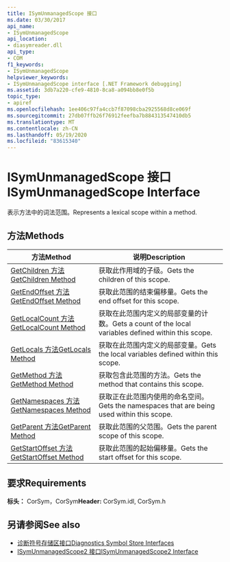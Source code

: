 ```yaml
---
title: ISymUnmanagedScope 接口
ms.date: 03/30/2017
api_name:
- ISymUnmanagedScope
api_location:
- diasymreader.dll
api_type:
- COM
f1_keywords:
- ISymUnmanagedScope
helpviewer_keywords:
- ISymUnmanagedScope interface [.NET Framework debugging]
ms.assetid: 3db7a220-cfe9-4810-8ca8-a094bb8e0f5b
topic_type:
- apiref
ms.openlocfilehash: 1ee406c97fa4ccb7f87098cba2925568d8ce069f
ms.sourcegitcommit: 27db07ffb26f76912feefba7b884313547410db5
ms.translationtype: MT
ms.contentlocale: zh-CN
ms.lasthandoff: 05/19/2020
ms.locfileid: "83615340"
---
```

# <a name="isymunmanagedscope-interface"></a><span data-ttu-id="e6d59-102">ISymUnmanagedScope 接口</span><span class="sxs-lookup"><span data-stu-id="e6d59-102">ISymUnmanagedScope Interface</span></span>
<span data-ttu-id="e6d59-103">表示方法中的词法范围。</span><span class="sxs-lookup"><span data-stu-id="e6d59-103">Represents a lexical scope within a method.</span></span>  
  
## <a name="methods"></a><span data-ttu-id="e6d59-104">方法</span><span class="sxs-lookup"><span data-stu-id="e6d59-104">Methods</span></span>  
  
|<span data-ttu-id="e6d59-105">方法</span><span class="sxs-lookup"><span data-stu-id="e6d59-105">Method</span></span>|<span data-ttu-id="e6d59-106">说明</span><span class="sxs-lookup"><span data-stu-id="e6d59-106">Description</span></span>|  
|------------|-----------------|  
|[<span data-ttu-id="e6d59-107">GetChildren 方法</span><span class="sxs-lookup"><span data-stu-id="e6d59-107">GetChildren Method</span></span>](isymunmanagedscope-getchildren-method.md)|<span data-ttu-id="e6d59-108">获取此作用域的子级。</span><span class="sxs-lookup"><span data-stu-id="e6d59-108">Gets the children of this scope.</span></span>|  
|[<span data-ttu-id="e6d59-109">GetEndOffset 方法</span><span class="sxs-lookup"><span data-stu-id="e6d59-109">GetEndOffset Method</span></span>](isymunmanagedscope-getendoffset-method.md)|<span data-ttu-id="e6d59-110">获取此范围的结束偏移量。</span><span class="sxs-lookup"><span data-stu-id="e6d59-110">Gets the end offset for this scope.</span></span>|  
|[<span data-ttu-id="e6d59-111">GetLocalCount 方法</span><span class="sxs-lookup"><span data-stu-id="e6d59-111">GetLocalCount Method</span></span>](isymunmanagedscope-getlocalcount-method.md)|<span data-ttu-id="e6d59-112">获取在此范围内定义的局部变量的计数。</span><span class="sxs-lookup"><span data-stu-id="e6d59-112">Gets a count of the local variables defined within this scope.</span></span>|  
|[<span data-ttu-id="e6d59-113">GetLocals 方法</span><span class="sxs-lookup"><span data-stu-id="e6d59-113">GetLocals Method</span></span>](isymunmanagedscope-getlocals-method.md)|<span data-ttu-id="e6d59-114">获取在此范围内定义的局部变量。</span><span class="sxs-lookup"><span data-stu-id="e6d59-114">Gets the local variables defined within this scope.</span></span>|  
|[<span data-ttu-id="e6d59-115">GetMethod 方法</span><span class="sxs-lookup"><span data-stu-id="e6d59-115">GetMethod Method</span></span>](isymunmanagedscope-getmethod-method.md)|<span data-ttu-id="e6d59-116">获取包含此范围的方法。</span><span class="sxs-lookup"><span data-stu-id="e6d59-116">Gets the method that contains this scope.</span></span>|  
|[<span data-ttu-id="e6d59-117">GetNamespaces 方法</span><span class="sxs-lookup"><span data-stu-id="e6d59-117">GetNamespaces Method</span></span>](isymunmanagedscope-getnamespaces-method.md)|<span data-ttu-id="e6d59-118">获取正在此范围内使用的命名空间。</span><span class="sxs-lookup"><span data-stu-id="e6d59-118">Gets the namespaces that are being used within this scope.</span></span>|  
|[<span data-ttu-id="e6d59-119">GetParent 方法</span><span class="sxs-lookup"><span data-stu-id="e6d59-119">GetParent Method</span></span>](isymunmanagedscope-getparent-method.md)|<span data-ttu-id="e6d59-120">获取此范围的父范围。</span><span class="sxs-lookup"><span data-stu-id="e6d59-120">Gets the parent scope of this scope.</span></span>|  
|[<span data-ttu-id="e6d59-121">GetStartOffset 方法</span><span class="sxs-lookup"><span data-stu-id="e6d59-121">GetStartOffset Method</span></span>](isymunmanagedscope-getstartoffset-method.md)|<span data-ttu-id="e6d59-122">获取此范围的起始偏移量。</span><span class="sxs-lookup"><span data-stu-id="e6d59-122">Gets the start offset for this scope.</span></span>|  
  
## <a name="requirements"></a><span data-ttu-id="e6d59-123">要求</span><span class="sxs-lookup"><span data-stu-id="e6d59-123">Requirements</span></span>  
 <span data-ttu-id="e6d59-124">**标头：** CorSym，CorSym</span><span class="sxs-lookup"><span data-stu-id="e6d59-124">**Header:** CorSym.idl, CorSym.h</span></span>  
  
## <a name="see-also"></a><span data-ttu-id="e6d59-125">另请参阅</span><span class="sxs-lookup"><span data-stu-id="e6d59-125">See also</span></span>

- [<span data-ttu-id="e6d59-126">诊断符号存储区接口</span><span class="sxs-lookup"><span data-stu-id="e6d59-126">Diagnostics Symbol Store Interfaces</span></span>](diagnostics-symbol-store-interfaces.md)
- [<span data-ttu-id="e6d59-127">ISymUnmanagedScope2 接口</span><span class="sxs-lookup"><span data-stu-id="e6d59-127">ISymUnmanagedScope2 Interface</span></span>](isymunmanagedscope2-interface.md)
